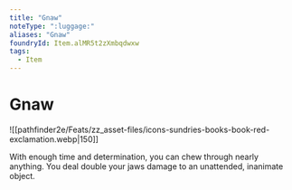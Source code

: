 ```yaml
---
title: "Gnaw"
noteType: ":luggage:"
aliases: "Gnaw"
foundryId: Item.alMR5t2zXmbqdwxw
tags:
  - Item
---
```


# Gnaw
![[pathfinder2e/Feats/zz_asset-files/icons-sundries-books-book-red-exclamation.webp|150]]

With enough time and determination, you can chew through nearly anything. You deal double your jaws damage to an unattended, inanimate object.
